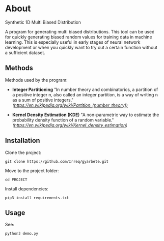 # About

Synthetic 1D Multi Biased Distribution

A program for generating multi biased distributions. This tool can be used for quickly generating biased random values for training data in machine learning. This is especially useful in early stages of neural network development or when you quickly want to try out a certain function without a sufficient dataset.

## Methods

Methods used by the program:

* **Integer Partitioning** "In number theory and combinatorics, a partition of a positive integer n, also called an integer partition, is a way of writing n as a sum of positive integers." *(https://en.wikipedia.org/wiki/Partition_(number_theory))*

* **Kernel Density Estimation (KDE)** "A non-parametric way to estimate the probability density function of a random variable." *(https://en.wikipedia.org/wiki/Kernel_density_estimation)*


## Installation

Clone the project:

```
git clone https://github.com/Irreq/gyarbete.git
```

Move to the project folder:

```
cd PROJECT
```

Install dependencies:

```
pip3 install requirements.txt
```

## Usage

See:

```
python3 demo.py
```
